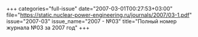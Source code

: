 +++
categories="full-issue"
date="2007-03-01T00:27:53+03:00"
file="https://static.nuclear-power-engineering.ru/journals/2007/03-1.pdf"
issue="2007-03"
issue_name="2007 - №03"
title="Полный номер журнала №03 за 2007 год"
+++